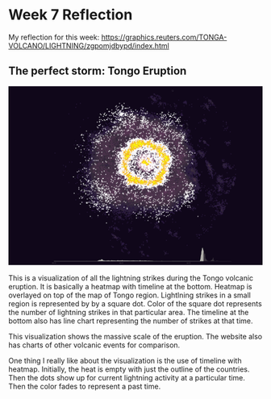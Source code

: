 # Week 7 Reflection

My reflection for this week:
https://graphics.reuters.com/TONGA-VOLCANO/LIGHTNING/zgpomjdbypd/index.html

## The perfect storm: Tongo Eruption
![](./img/reflection-7.png)

This is a visualization of all the lightning strikes during the Tongo volcanic eruption. It is basically a heatmap with timeline at the bottom. Heatmap is overlayed on top of the map of Tongo region. Lightlning strikes in a small region is represented by by a square dot. Color of the square dot represents the number of lightning strikes in that particular area. The timeline at the bottom also has line chart representing the number of strikes at that time.

This visualization shows the massive scale of the eruption. The website also has charts of other volcanic events for comparison.

One thing I really like about the visualization is the use of timeline with heatmap. Initially, the heat is empty with just the outline of the countries. Then the dots show up for current lightning activity at a particular time. Then the color fades to represent a past time.